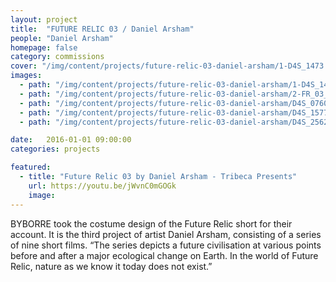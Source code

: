 ```yaml
---
layout: project
title:  "FUTURE RELIC 03 / Daniel Arsham"
people: "Daniel Arsham"
homepage: false
category: commissions
cover: "/img/content/projects/future-relic-03-daniel-arsham/1-D4S_1473.jpg"
images:
  - path: "/img/content/projects/future-relic-03-daniel-arsham/1-D4S_1473.jpg"
  - path: "/img/content/projects/future-relic-03-daniel-arsham/2-FR_03_fp.jpg"
  - path: "/img/content/projects/future-relic-03-daniel-arsham/D4S_0760.jpg"
  - path: "/img/content/projects/future-relic-03-daniel-arsham/D4S_1577.jpg"
  - path: "/img/content/projects/future-relic-03-daniel-arsham/D4S_2562.jpg"

date:   2016-01-01 09:00:00
categories: projects

featured:
  - title: "Future Relic 03 by Daniel Arsham - Tribeca Presents"
    url: https://youtu.be/jWvnC0mGOGk
    image:
---
```


BYBORRE took the costume design of the Future Relic short for their account. It is the third project of artist Daniel Arsham, consisting of a series of nine short films. “The series depicts a future civilisation at various points before and after a major ecological change on Earth. In the world of Future Relic, nature as we know it today does not exist.”
